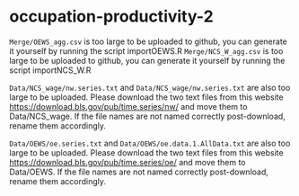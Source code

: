 # occupation-productivity-2


`Merge/OEWS_agg.csv` is too large to be uploaded to github, you can generate it yourself by running the script importOEWS.R
`Merge/NCS_W_agg.csv` is too large to be uploaded to github, you can generate it yourself by running the script importNCS_W.R


`Data/NCS_wage/nw.series.txt` and `Data/NCS_wage/nw.series.txt` are also too large to be uploaded. Please download the two text files from this website <a href = "https://download.bls.gov/pub/time.series/nw/">https://download.bls.gov/pub/time.series/nw/</a> and move them to Data/NCS_wage. If the file names are not named correctly post-download, rename them accordingly. 


`Data/OEWS/oe.series.txt` and `Data/OEWS/oe.data.1.AllData.txt` are also too large to be uploaded. Please download the two text files from this website <a href = "https://download.bls.gov/pub/time.series/oe/">https://download.bls.gov/pub/time.series/oe/</a> and move them to Data/OEWS. If the file names are not named correctly post-download, rename them accordingly. 
